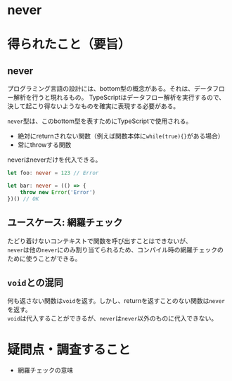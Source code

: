 # never

# 得られたこと（要旨）

## never

プログラミング言語の設計には、bottom型の概念がある。それは、データフロー解析を行うと現れるもの。
TypeScriptはデータフロー解析を実行するので、決して起こり得ないようなものを確実に表現する必要がある。

`never`型は、このbottom型を表すためにTypeScriptで使用される。

- 絶対にreturnされない関数（例えば関数本体に`while(true){}`がある場合）
- 常にthrowする関数

neverはneverだけを代入できる。

```ts
let foo: never = 123 // Error

let bar: never = (() => {
    throw new Error('Error')
})() // OK
```

## ユースケース: 網羅チェック

たどり着けないコンテキストで関数を呼び出すことはできないが、<br/>
`never`は他の`never`にのみ割り当てられるため、コンパイル時の網羅チェックのために使うことができる。

## `void`との混同

何も返さない関数は`void`を返す。しかし、returnを返すことのない関数は`never`を返す。<br/>
`void`は代入することができるが、`never`は`never`以外のものに代入できない。

# 疑問点・調査すること
- 網羅チェックの意味